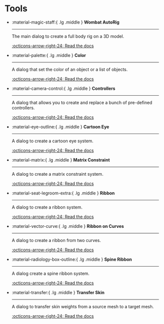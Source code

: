 # Tools

<div class="grid cards" markdown>

-   :material-magic-staff:{ .lg .middle } __Wombat AutoRig__

    ---

    The main dialog to create a full body rig on a 3D model.    

    [:octicons-arrow-right-24: Read the docs](tools/WombatAutoRig.md)


-   :material-palette:{ .lg .middle } __Color__

    ---

    A dialog that set the color of an object or a list of objects.

    [:octicons-arrow-right-24: Read the docs](tools/Color.md)


-   :material-camera-control:{ .lg .middle } __Controllers__

    ---

    A dialog that allows you to create and replace a bunch of pre-defined controllers.

    [:octicons-arrow-right-24: Read the docs](tools/Controllers.md)

-   :material-eye-outline:{ .lg .middle } __Cartoon Eye__

    ---

    A dialog to create a cartoon eye system.

    [:octicons-arrow-right-24: Read the docs](tools/CartoonEye.md)


-  :material-matrix:{ .lg .middle } __Matrix Constraint__

    ---

    A dialog to create a matrix constraint system.

    [:octicons-arrow-right-24: Read the docs](tools/MatrixConstraint.md)

-   :material-seat-legroom-extra:{ .lg .middle } __Ribbon__

    ---

    A dialog to create a ribbon system.

    [:octicons-arrow-right-24: Read the docs](tools/Ribbon.md)

-   :material-vector-curve:{ .lg .middle } __Ribbon on Curves__

    ---

    A dialog to create a ribbon from two curves.

    [:octicons-arrow-right-24: Read the docs](tools/RibbonOnCurves.md)


-   :material-radiology-box-outline:{ .lg .middle } __Spine Ribbon__

    ---

    A dialog create a spine ribbon system.

    [:octicons-arrow-right-24: Read the docs](tools/SpineRibbon.md)



-   :material-transfer:{ .lg .middle } __Transfer Skin__

    ---

    A dialog to transfer skin weights from a source mesh to a target mesh.

    [:octicons-arrow-right-24: Read the docs](tools/TransferSkin.md)

</div>
